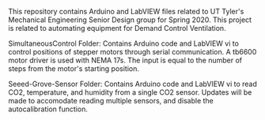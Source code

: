 This repository contains Arduino and LabVIEW files related to UT Tyler's Mechanical Engineering Senior Design group for Spring 2020.
This project is related to automating equipment for Demand Control Ventilation.

SimultaneousControl Folder:
  Contains Arduino code and LabVIEW vi to control positions of stepper motors through serial communication.  A tb6600 motor driver is used with NEMA 17s.  The input is equal to the number of steps from the motor's starting position.

Seeed-Grove-Sensor Folder:
  Contains Arduino code and LabVIEW vi to read CO2, temperature, and humidity from a single CO2 sensor.  Updates will be made to accomodate reading multiple sensors, and disable the autocalibration function.
